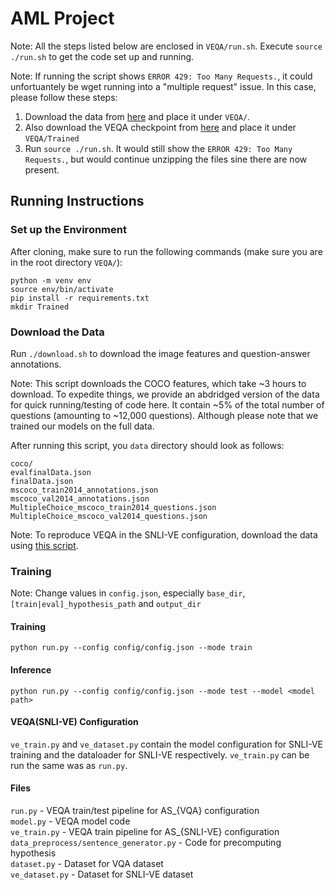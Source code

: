 # AML Project

Note: All the steps listed below are enclosed in `VEQA/run.sh`. Execute `source ./run.sh` to get the code set up and running.

Note: If running the script shows `ERROR 429: Too Many Requests.`, it could unfortuantely be wget running into a "multiple request" issue. In this case, please follow these steps: 
1. Download the data from [here](https://drive.google.com/file/d/1sk55WOI1UkeprcyNT4f6ppoLcjzSK1ua/view?usp=sharing) and place it under `VEQA/`. 
2. Also download the VEQA checkpoint from [here](https://drive.google.com/file/d/13PvcN-Ebn_s57Q-1C6EqKEIvUcExRn9a/view) and place it under `VEQA/Trained`
3. Run `source ./run.sh`. It would still show the `ERROR 429: Too Many Requests.`, but would continue unzipping the files sine there are now present.

## Running Instructions

### Set up the Environment
After cloning, make sure to run the following commands (make sure you are in the root directory `VEQA/`):
```
python -m venv env
source env/bin/activate
pip install -r requirements.txt
mkdir Trained
```

### Download the Data
Run `./download.sh` to download the image features and question-answer annotations.

Note: This script downloads the COCO features, which take ~3 hours to download. To expedite things, we provide an abdridged version of the data for quick running/testing of code here. It contain ~5% of the total number of questions (amounting to ~12,000 questions). Although please note that we trained our models on the full data.

After running this script, you `data` directory should look as follows:
```
coco/
evalfinalData.json
finalData.json
mscoco_train2014_annotations.json
mscoco_val2014_annotations.json
MultipleChoice_mscoco_train2014_questions.json
MultipleChoice_mscoco_val2014_questions.json
```

Note: To reproduce VEQA in the SNLI-VE configuration, download the data using [this script](https://github.com/ChenRocks/UNITER/blob/master/scripts/download_ve.sh).

<!-- VQA Questions data [[link](https://visualqa.org/vqa_v1_download.html)] -->


### Training
Note: Change values in `config.json`, especially `base_dir`, `[train|eval]_hypothesis_path` and `output_dir`

#### Training
`python run.py --config config/config.json --mode train`

#### Inference
`python run.py --config config/config.json --mode test --model <model path>`

#### VEQA(SNLI-VE) Configuration
`ve_train.py` and `ve_dataset.py` contain the model configuration for SNLI-VE training and the dataloader for SNLI-VE respectively. `ve_train.py` can be run the same was as `run.py`.


#### Files
`run.py` - VEQA train/test pipeline for AS_{VQA} configuration\
`model.py` - VEQA model code\
`ve_train.py` - VEQA train pipeline for AS_{SNLI-VE} configuration\
`data_preprocess/sentence_generator.py` - Code for precomputing hypothesis\
`dataset.py` - Dataset for VQA dataset\
`ve_dataset.py` - Dataset for SNLI-VE dataset

